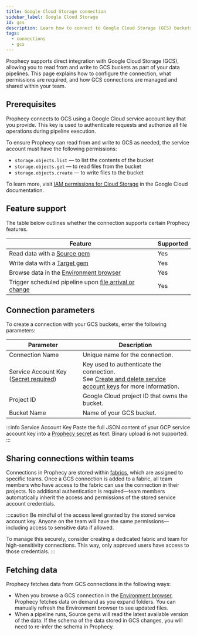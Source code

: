 ```yaml
---
title: Google Cloud Storage connection
sidebar_label: Google Cloud Storage
id: gcs
description: Learn how to connect to Google Cloud Storage (GCS) buckets
tags:
  - connections
  - gcs
---
```


Prophecy supports direct integration with Google Cloud Storage (GCS), allowing you to read from and write to GCS buckets as part of your data pipelines. This page explains how to configure the connection, what permissions are required, and how GCS connections are managed and shared within your team.

## Prerequisites

Prophecy connects to GCS using a Google Cloud service account key that you provide. This key is used to authenticate requests and authorize all file operations during pipeline execution.

To ensure Prophecy can read from and write to GCS as needed, the service account must have the following permissions:

- `storage.objects.list` — to list the contents of the bucket
- `storage.objects.get` — to read files from the bucket
- `storage.objects.create` — to write files to the bucket

To learn more, visit [IAM permissions for Cloud Storage](https://cloud.google.com/storage/docs/access-control/iam-permissions) in the Google Cloud documentation.

## Feature support

The table below outlines whether the connection supports certain Prophecy features.

| Feature                                                                                                     | Supported |
| ----------------------------------------------------------------------------------------------------------- | --------- |
| Read data with a [Source gem](/analysts/gcs-gem)                                                            | Yes       |
| Write data with a [Target gem](/analysts/gcs-gem)                                                           | Yes       |
| Browse data in the [Environment browser](/analysts/project-editor#sidebar)                                  | Yes       |
| Trigger scheduled pipeline upon [file arrival or change](/analysts/triggers#file-arrival-or-change-trigger) | Yes       |

## Connection parameters

To create a connection with your GCS buckets, enter the following parameters:

| Parameter                                                                                                | Description                                                                                                                                                            |
| -------------------------------------------------------------------------------------------------------- | ---------------------------------------------------------------------------------------------------------------------------------------------------------------------- |
| Connection Name                                                                                          | Unique name for the connection.                                                                                                                                        |
| Service Account Key ([Secret required](docs/administration/fabrics/prophecy-fabrics/secrets/secrets.md)) | Key used to authenticate the connection. <br/>See [Create and delete service account keys](https://cloud.google.com/iam/docs/keys-create-delete) for more information. |
| Project ID                                                                                               | Google Cloud project ID that owns the bucket.                                                                                                                          |
| Bucket Name                                                                                              | Name of your GCS bucket.                                                                                                                                               |

:::info Service Account Key
Paste the full JSON content of your GCP service account key into a [Prophecy secret](/analysts/secrets) as text. Binary upload is not supported.
:::

## Sharing connections within teams

Connections in Prophecy are stored within [fabrics](docs/administration/fabrics/prophecy-fabrics/prophecy-fabrics.md), which are assigned to specific teams. Once a GCS connection is added to a fabric, all team members who have access to the fabric can use the connection in their projects. No additional authentication is required—team members automatically inherit the access and permissions of the stored service account credentials.

:::caution
Be mindful of the access level granted by the stored service account key. Anyone on the team will have the same permissions—including access to sensitive data if allowed.

To manage this securely, consider creating a dedicated fabric and team for high-sensitivity connections. This way, only approved users have access to those credentials.
:::

## Fetching data

Prophecy fetches data from GCS connections in the following ways:

- When you browse a GCS connection in the [Environment browser](/analysts/pipelines), Prophecy fetches data on demand as you expand folders. You can manually refresh the Environment browser to see updated files.
- When a pipeline runs, Source gems will read the latest available version of the data. If the schema of the data stored in GCS changes, you will need to re-infer the schema in Prophecy.
